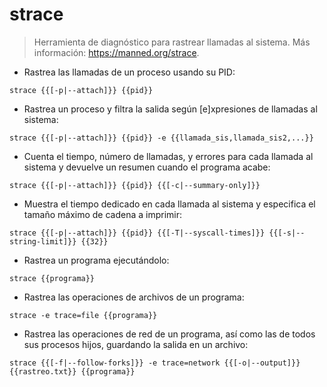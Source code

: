 # strace

> Herramienta de diagnóstico para rastrear llamadas al sistema.
> Más información: <https://manned.org/strace>.

- Rastrea las llamadas de un proceso usando su PID:

`strace {{[-p|--attach]}} {{pid}}`

- Rastrea un proceso y filtra la salida según [e]xpresiones de llamadas al sistema:

`strace {{[-p|--attach]}} {{pid}} -e {{llamada_sis,llamada_sis2,...}}`

- Cuenta el tiempo, número de llamadas, y errores para cada llamada al sistema y devuelve un resumen cuando el programa acabe:

`strace {{[-p|--attach]}} {{pid}} {{[-c|--summary-only]}}`

- Muestra el tiempo dedicado en cada llamada al sistema y especifica el tamaño máximo de cadena a imprimir:

`strace {{[-p|--attach]}} {{pid}} {{[-T|--syscall-times]}} {{[-s|--string-limit]}} {{32}}`

- Rastrea un programa ejecutándolo:

`strace {{programa}}`

- Rastrea las operaciones de archivos de un programa:

`strace -e trace=file {{programa}}`

- Rastrea las operaciones de red de un programa, así como las de todos sus procesos hijos, guardando la salida en un archivo:

`strace {{[-f|--follow-forks]}} -e trace=network {{[-o|--output]}} {{rastreo.txt}} {{programa}}`
